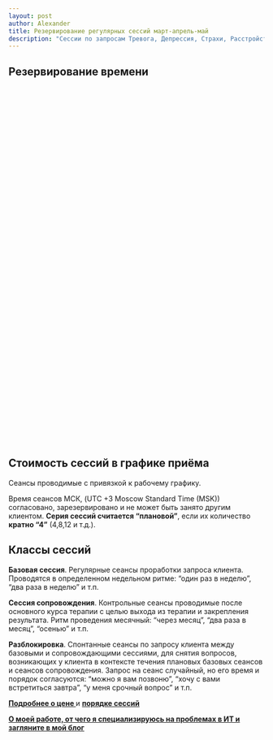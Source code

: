```yaml
---
layout: post
author: Alexander
title: Резервирование регулярных сессий март-апрель-май 
description: "Сессии по запросам Тревога, Депрессия, Страхи, Расстройство эмоциональной сферы, Панические атаки, Эмоциональное выгорание, Стресс, Самоповреждение, Суицидальные планы, Трудности социальной и трудовой адаптации, Трудность общения"
---
```


## Резервирование времени

<!-- Calendly inline widget begin -->
<div class="calendly-inline-widget" data-url="https://calendly.com/regular-sessions" style="min-width:320px;height:700px;"></div>
<script type="text/javascript" src="https://assets.calendly.com/assets/external/widget.js" async></script>
<!-- Calendly inline widget end -->

## Стоимость сессий в графике приёма

Сеансы проводимые с привязкой к рабочему графику. 

Время сеансов МСК, (UTC +3 Moscow Standard Time (MSK)) согласовано, зарезервировано и не может быть занято другим клиентом. **Серия сессий считается “плановой”**, если их количество **кратно “4”** (4,8,12 и т.д.).

## Классы сессий

**Базовая сессия**. Регулярные сеансы проработки запроса клиента. Проводятся в определенном недельном ритме: “один раз в неделю”, “два раза в неделю” и т.п.

**Сессия сопровождения**. Контрольные сеансы проводимые после основного курса терапии с целью выхода из терапии и закрепления результата. Ритм проведения месячный: “через месяц”, “два раза в месяц”, “осенью” и т.п.

**Разблокировка**. Спонтанные сеансы по запросу клиента между базовыми и сопровождающими сессиями, для снятия вопросов, возникающих у клиента в контексте течения плановых базовых сеансов и сеансов сопровождения. Запрос на сеанс случайный, но его время и порядок согласуются: “можно я вам позвоню”, “хочу с вами встретиться завтра”, “у меня срочный вопрос” и т.п.

**[Подробнее о цене ](https://scr.ru/value/)** и **[порядке сессий](https://scr.ru/)**


**[О моей работе, от чего я специализируюсь на проблемах в ИТ и загляните в мой блог](https://bit.ly/m/ivlev)**
